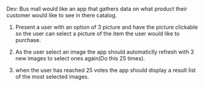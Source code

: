 Dev: Bus mall would like an app that gathers data on what product their customer would like to see in there catalog.

1. Present a user with an option of 3 picture and have the picture clickable so the user can select a picture of the item the user would like to purchase.

2. As the user select an image the app should automaticlly refresh with 3 new images to select ones again(Do this 25 times).

3. when the user has reached 25 votes the app should display a result list of the most selected images.
